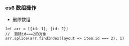 ### es6 数组操作
+ 删除数组
```
let arr = [{id: 1}, {id: 2}]
//  删除id===2的对象
arr.splice(arr.findIndex(layout => item.id === 2), 1)
```
